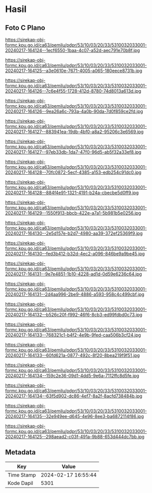 # Hasil

## Foto C Plano

https://sirekap-obj-formc.kpu.go.id/ca63/pemilu/pdpr/53/10/03/20/33/5310032033001-20240217-164124--1ecf6550-1baa-4c07-a52d-aec791e70b8f.jpg

https://sirekap-obj-formc.kpu.go.id/ca63/pemilu/pdpr/53/10/03/20/33/5310032033001-20240217-164125--a3e0610e-7671-4005-a065-180eece8731b.jpg

https://sirekap-obj-formc.kpu.go.id/ca63/pemilu/pdpr/53/10/03/20/33/5310032033001-20240217-164126--7c6e4f55-1728-412d-8780-74d8013a613d.jpg

https://sirekap-obj-formc.kpu.go.id/ca63/pemilu/pdpr/53/10/03/20/33/5310032033001-20240217-164126--9ea26a6c-793a-4a0b-90da-7d0f859ce2fd.jpg

https://sirekap-obj-formc.kpu.go.id/ca63/pemilu/pdpr/53/10/03/20/33/5310032033001-20240217-164127--883941ea-19db-4bf0-a8a2-95206c3e6569.jpg

https://sirekap-obj-formc.kpu.go.id/ca63/pemilu/pdpr/53/10/03/20/33/5310032033001-20240217-164127--97eb33db-1da7-47f0-96d5-ab5f32a33ef8.jpg

https://sirekap-obj-formc.kpu.go.id/ca63/pemilu/pdpr/53/10/03/20/33/5310032033001-20240217-164128--70fc0872-5ecf-4385-a153-edb254c91dc0.jpg

https://sirekap-obj-formc.kpu.go.id/ca63/pemilu/pdpr/53/10/03/20/33/5310032033001-20240217-164128--884f4e91-1321-4191-b24a-cbecbe5d0ff9.jpg

https://sirekap-obj-formc.kpu.go.id/ca63/pemilu/pdpr/53/10/03/20/33/5310032033001-20240217-164129--1550f913-bbcb-422e-a7a1-5b981b5e0256.jpg

https://sirekap-obj-formc.kpu.go.id/ca63/pemilu/pdpr/53/10/03/20/33/5310032033001-20240217-164130--2e5d157e-b2d7-4980-aa39-372ef25369f9.jpg

https://sirekap-obj-formc.kpu.go.id/ca63/pemilu/pdpr/53/10/03/20/33/5310032033001-20240217-164130--fed3b412-b32d-4ec2-a096-846be9a9be45.jpg

https://sirekap-obj-formc.kpu.go.id/ca63/pemilu/pdpr/53/10/03/20/33/5310032033001-20240217-164131--9e7e4851-1b10-4228-ad1d-0d59e6236c64.jpg

https://sirekap-obj-formc.kpu.go.id/ca63/pemilu/pdpr/53/10/03/20/33/5310032033001-20240217-164131--2d4aa996-2be9-4886-a593-958c4c499cbf.jpg

https://sirekap-obj-formc.kpu.go.id/ca63/pemilu/pdpr/53/10/03/20/33/5310032033001-20240217-164132--b526c20f-f992-46f6-8cb3-ed99fdbd0c73.jpg

https://sirekap-obj-formc.kpu.go.id/ca63/pemilu/pdpr/53/10/03/20/33/5310032033001-20240217-164133--768321c1-b4f2-4e9b-9fed-caa506b3cf24.jpg

https://sirekap-obj-formc.kpu.go.id/ca63/pemilu/pdpr/53/10/03/20/33/5310032033001-20240217-164133--60fd621a-0877-492c-8f20-8bea219f9f51.jpg

https://sirekap-obj-formc.kpu.go.id/ca63/pemilu/pdpr/53/10/03/20/33/5310032033001-20240217-164134--159c2e36-09d1-4dd5-9e6a-7112ffc8d5fe.jpg

https://sirekap-obj-formc.kpu.go.id/ca63/pemilu/pdpr/53/10/03/20/33/5310032033001-20240217-164134--63f5d902-dc86-4ef7-8a2f-8acfd738484b.jpg

https://sirekap-obj-formc.kpu.go.id/ca63/pemilu/pdpr/53/10/03/20/33/5310032033001-20240217-164135--32e949ee-d645-4e96-8ee3-ba6872114f86.jpg

https://sirekap-obj-formc.kpu.go.id/ca63/pemilu/pdpr/53/10/03/20/33/5310032033001-20240217-164125--298aead2-c03f-491a-9b88-653d444dc7bb.jpg


## Metadata

| Key        | Value               |
| ---------- | ------------------- |
| Time Stamp | 2024-02-17 16:55:44 |
| Kode Dapil | 5301                |



